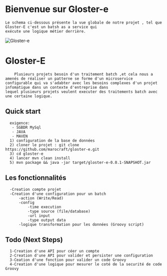 # Bienvenue sur Gloster-e

	Le schema ci-dessous présente la vue globale de notre projet , tel que Gloster-E c'est un batsh as a service qui
	exécute une logique métier derrière.

![Gloster-e](https://raw.githubusercontent.com/marocraft/gloster-e/develop/Baas.JPG?raw=true)

# Gloster-E

        Plusieurs projets besoin d'un traitement batch ,et cela nous a amenés de réaliser un patterne se forme d'un microservice
	configurable qui va s'adabter avec les besoins complexes d'un projet infomatique dans un contexte d'entreprise dans
	lequel plusieurs projets veulent executer des traitements batch avec une certaine logique.
 
## Quick start
      exigence:
       - SGBDR MySql
       - JAVA
       - MAVEN
      1) configuration de la base de données  
      2) cloner le projet : git clone https://github.com/marocraft/gloster-e.git
      3) cd gloster-e
      4) lancer mvn clean install 
      5) mvn package && java -jar target/gloster-e-0.0.1-SNAPSHOT.jar

## Les fonctionnalités

      -Creation compte projet
      -Creation d'une configuration pour un batch
          -action (Write/Read)
          -config
              -time execution
              -type source (file/database)
              -url input
              -type output data
          -logique transformation pour les données (Groovy script)
          
## Todo (Next Steps)

      1-Creation d'une API pour céer un compte
      2-Creation d'une API pour valider et persister une configuration
      3-Ceation d'une fonction pour valider un code Groovy
      4-Creation d'une logique pour mesurer le coté de la securité de code Groovy
